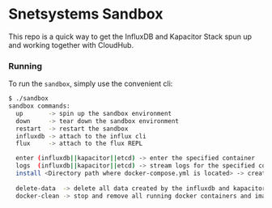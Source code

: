 # Snetsystems Sandbox

This repo is a quick way to get the InfluxDB and Kapacitor Stack spun up and working together with CloudHub.

### Running

To run the `sandbox`, simply use the convenient cli:

```bash
$ ./sandbox
sandbox commands:
  up       -> spin up the sandbox environment
  down     -> tear down the sandbox environment
  restart  -> restart the sandbox
  influxdb -> attach to the influx cli
  flux     -> attach to the flux REPL

  enter (influxdb||kapacitor||etcd) -> enter the specified container
  logs  (influxdb||kapacitor||etcd) -> stream logs for the specified container
  install <Directory path where docker-compose.yml is located> -> create and enable a system service for the sandbox environment. 
  
  delete-data  -> delete all data created by the influxdb and kapacitor and etcd
  docker-clean -> stop and remove all running docker containers and images
```
